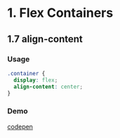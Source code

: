 # 1. Flex Containers

## 1.7 align-content
### Usage
```css
.container {
  display: flex;
  align-content: center;
}
```

### Demo 
[codepen](https://codepen.io/andrius111/pen/abOMzdd)
